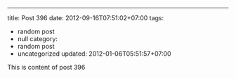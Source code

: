 ---
title: Post 396
date: 2012-09-16T07:51:02+07:00
tags:
  - random post
  - null
category:
  - random post
  - uncategorized
updated: 2012-01-06T05:51:57+07:00

This is content of post 396